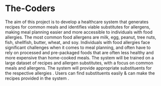 # The-Coders
The aim of this project is to develop a healthcare system that generates recipes for common meals and identifies viable substitutes for allergens, making meal planning easier and more accessible to individuals with food allergies. The most common food allergens are milk, egg, peanut, tree nuts, fish, shellfish, butter, wheat, and soy. Individuals with food allergies face significant challenges when it comes to meal planning, and often have to rely on processed and pre-packaged foods that are often less healthy and more expensive than home-cooked meals. The system will be trained on a large dataset of recipes and allergen substitutes, with a focus on common meals and allergens. The system will provide appropriate substituents for the respective allergies . Users can find substituents easily & can make the recipes provided in the system .
